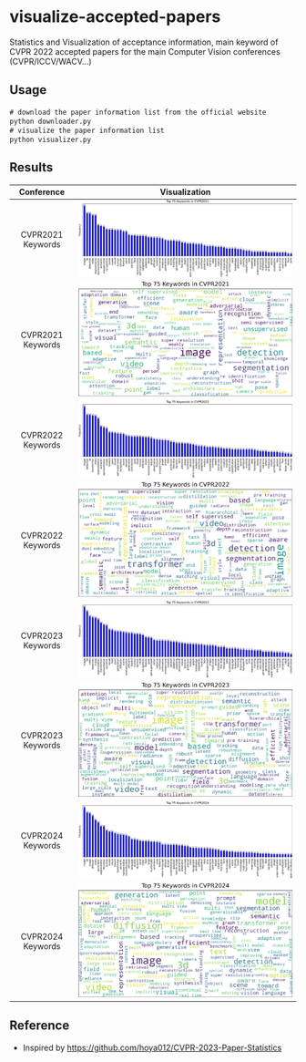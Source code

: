 # visualize-accepted-papers

Statistics and Visualization of acceptance information, main keyword of CVPR 2022 accepted papers for the main Computer Vision conferences (CVPR/ICCV/WACV...)

## Usage

```shell
# download the paper information list from the official website
python downloader.py
# visualize the paper information list
python visualizer.py
```

## Results

|    Conference     |        Visualization         |
| :---------------: | :--------------------------: |
| CVPR2021 Keywords | ![](./vis/CVPR2021-freq.png) |
| CVPR2021 Keywords |  ![](./vis/CVPR2021-wc.png)  |
| CVPR2022 Keywords | ![](./vis/CVPR2022-freq.png) |
| CVPR2022 Keywords |  ![](./vis/CVPR2022-wc.png)  |
| CVPR2023 Keywords | ![](./vis/CVPR2023-freq.png) |
| CVPR2023 Keywords |  ![](./vis/CVPR2023-wc.png)  |
| CVPR2024 Keywords | ![](./vis/CVPR2024-freq.png) |
| CVPR2024 Keywords |  ![](./vis/CVPR2024-wc.png)  |


## Reference

- Inspired by <https://github.com/hoya012/CVPR-2023-Paper-Statistics>
